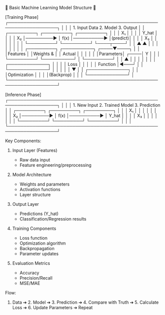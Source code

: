 🔄 Basic Machine Learning Model Structure 🔄

[Training Phase]
┌──────────────────────────────────────────────────────────────────┐
│                                                                  │
│    1. Input Data          2. Model                3. Output      │
│    ┌─────────┐           ┌─────────┐            ┌─────────┐      │
│    │ X₁      │           │         │            │ Y_hat   │      │
│    │ X₂      │─────────▶ │  f(x)   │──────────▶ │(predict)│      │
│    │ X₃      │           │         │            │         │      │
│    └─────────┘           └─────────┘            └────┬────┘      │
│         ▲                     ▲                      │           │
│         │                     │                      │           │
│    ┌─────────┐           ┌──────────┐           ┌────▼────┐      │
│    │Features │           │Weights & │           │ Actual  │      │
│    │         │           │Parameters│      ┌────│   Y     │      │
│    └─────────┘           └──────────┘      │    └─────────┘      │
│                               ▲            │                     │
│                               │            │                     │
│                         ┌─────────────┐    │                     │
│                         │    Loss     │    │                     │
│                         │  Function   │◀───┘                     │
│                         └─────────────┘                          │
│                               │                                  │
│                               ▼                                  │
│                         ┌─────────────┐                          │
│                         │Optimization │                          │
│                         │(Backprop)   │                          │
│                         └─────────────┘                          │
└──────────────────────────────────────────────────────────────────┘

[Inference Phase]
┌──────────────────────────────────────────────────────────────────┐
│                                                                  │
│    1. New Input         2. Trained Model        3. Prediction    │
│    ┌─────────┐           ┌─────────┐            ┌─────────┐      │
│    │ X₁      │           │         │            │         │      │
│    │ X₂      │─────────▶ │  f(x)   │──────────▶ │ Y_hat   │      │
│    │ X₃      │           │         │            │         │      │
│    └─────────┘           └─────────┘            └─────────┘      │
│                                                                  │
└──────────────────────────────────────────────────────────────────┘

Key Components:
1. Input Layer (Features)
   - Raw data input
   - Feature engineering/preprocessing
   
2. Model Architecture
   - Weights and parameters
   - Activation functions
   - Layer structure

3. Output Layer
   - Predictions (Y_hat)
   - Classification/Regression results

4. Training Components
   - Loss function
   - Optimization algorithm
   - Backpropagation
   - Parameter updates

5. Evaluation Metrics
   - Accuracy
   - Precision/Recall
   - MSE/MAE
   
Flow:
1. Data ➔ 2. Model ➔ 3. Prediction ➔ 4. Compare with Truth
➔ 5. Calculate Loss ➔ 6. Update Parameters ➔ Repeat